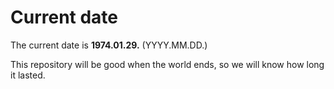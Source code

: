 # Current date

The current date is **1974.01.29.** (YYYY.MM.DD.)

This repository will be good when the world ends, so we will know how long it lasted.